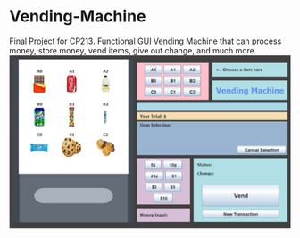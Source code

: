 # Vending-Machine
Final Project for CP213. Functional GUI Vending Machine that can process money, store money, vend items, give out change, and much more.
![alt text](https://github.com/meli1022/Vending-Machine/blob/main/vendimage.PNG)
